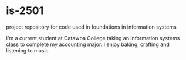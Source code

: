 # is-2501
project repository for code used in foundations in information systems

<body>
I'm a current student at Catawba College taking an information systems class to complete my accounting major. I enjoy baking, crafting and listening to music
<body/>
  
